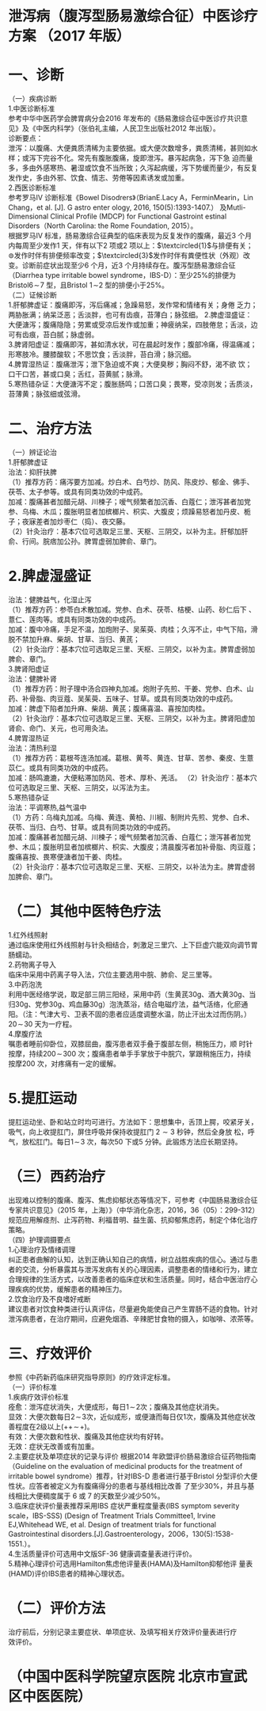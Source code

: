 # 泄泻病（腹泻型肠易激综合征）中医诊疗方案 （2017 年版）  
# 一、诊断  
（一）疾病诊断  
1.中医诊断标准  
参考中华中医药学会脾胃病分会2016 年发布的《肠易激综合征中医诊疗共识意见》及《中医内科学》（张伯礼主编，人民卫生出版社2012 年出版）。  
诊断要点：  
泄泻：以腹痛、大便粪质清稀为主要依据。或大便次数增多，粪质清稀，甚则如水样；或泻下完谷不化。常先有腹胀腹痛，旋即泄泻。暴泻起病急，泻下急 迫而量多，多由外感寒热、暑湿或饮食不当所致；久泻起病缓，泻下势缓而量少，有反复发作史，多由外邪、饮食、情志、劳倦等因素诱发或加重。  
2.西医诊断标准  
参考罗马IV 诊断标准《Bowel Disodrers》（BrianE.Lacy A，FerminMearin，Lin Chang，et al. [J]. G astro enter ology, 2016, 150(5):1393-1407.） 及Mutli-Dimensional Clinical Profile (MDCP) for Functional Gastroint estinal Disorders（North Carolina: the Rome Foundation, 2015）。  
根据罗马IV 标准，肠易激综合征典型的临床表现为反复发作的腹痛，最近3 个月内每周至少发作1 天，伴有以下2 项或2 项以上：$\textcircled{1}$与排便有关；$\circledcirc$发作时伴有排便频率改变；$\textcircled{3}$发作时伴有粪便性状（外观）改变。诊断前症状出现至少6 个月，近3 个月持续存在。腹泻型肠易激综合征（Diarrhea type irritable bowel syndrome，IBS-D）：至少$25\%$的排便为Bristol$6\!\sim\!7$ 型，且Bristol $1\!\sim$2 型的排便小于$25\%$。  
（二）证候诊断  
1.肝郁脾虚证：腹痛即泻，泻后痛减；急躁易怒，发作常和情绪有关；身倦 乏力；两胁胀满；纳呆泛恶；舌淡胖，也可有齿痕，苔薄白；脉弦细。 2.脾虚湿盛证：大便溏泻；腹痛隐隐；劳累或受凉后发作或加重；神疲纳呆，四肢倦怠；舌淡，边可有齿痕，苔白腻；脉虚弱。  
3.脾肾阳虚证：腹痛即泻，甚如清水状，可在晨起时发作；腹部冷痛，得温痛减；形寒肢冷。腰膝酸软；不思饮食；舌淡胖，苔白滑；脉沉细。  
4.脾胃湿热证：腹痛泄泻；泄下急迫或不爽；大便臭秽；胸闷不舒，渴不欲 饮；口干口苦，甚或口臭；舌红，苔黄腻；脉滑。  
5.寒热错杂证：大便溏泻不定；腹胀肠鸣；口苦口臭；畏寒，受凉则发；舌质淡，苔薄黄；脉弦细或弦滑。  
# 二、治疗方法  
（一）辨证论治  
1.肝郁脾虚证  
治法：抑肝扶脾  
（1）推荐方药：痛泻要方加减。炒白术、白芍炒、防风、陈皮炒、郁金、佛手、茯苓、太子参等。或具有同类功效的中成药。  
加减：腹痛甚者加醋元胡、川楝子；嗳气频繁者加沉香、白蔻仁；泄泻甚者加党参、乌梅、木瓜；腹胀明显者加槟榔片、枳实、大腹皮；烦躁易怒者加丹皮、栀子；夜寐差者加炒枣仁（捣）、夜交藤。  
（2）针灸治疗：基本穴位可选取足三里、天枢、三阴交，以补为主。肝郁加肝俞、行间。脘痞加公孙。脾胃虚弱加脾俞、章门。  
# 2.脾虚湿盛证  
治法：健脾益气，化湿止泻  
（1）推荐方药：参苓白术散加减。党参、白术、茯苓、桔梗、山药、砂仁后下 、薏仁、莲肉等。或具有同类功效的中成药。  
加减：腹中冷痛，手足不温，加炮附子、吴茱萸、肉桂；久泻不止，中气下陷，滑脱不禁加升麻、柴胡、甘草、当归、黄芪；  
（2）针灸治疗：基本穴位可选取足三里、天枢、三阴交，以补为主。脾胃虚弱加脾俞、章门。  
3.脾肾阳虚证  
治法：健脾补肾  
（1）推荐方药：附子理中汤合四神丸加减。炮附子先煎、干姜、党参、白术、山药、补骨脂、肉豆蔻、吴茱萸、五味子、甘草。或具有同类功效的中成药。  
加减：脾虚下陷者加升麻、柴胡、黄芪；腹痛喜温、喜按加肉桂。  
（2）针灸治疗：基本穴位可选取足三里、天枢、三阴交，以补为主。脾肾阳虚加肾俞、命门、关元，也可用灸法。  
4.脾胃湿热证  
治法：清热利湿  
（1）推荐方药：葛根芩连汤加减。葛根、黄芩、黄连、甘草、苦参、秦皮、生薏苡仁。或具有同类功效的中成药。  
加减：肠鸣漉漉，大便粘滞加防风、苍术、厚朴、羌活。 （2）针灸治疗：基本穴位可选取足三里、天枢、三阴交，以泻法为主。  
5.寒热错杂证  
治法：平调寒热,益气温中  
（1）方药：乌梅丸加减。乌梅、黄连、黄柏、川椒、制附片先煎、党参、白术、 茯苓、当归、白芍、甘草。或具有同类功效的中成药。  
加减：腹痛甚者加醋元胡、川楝子；嗳气频繁者加沉香、白蔻仁；泄泻甚者加党参、木瓜；腹胀明显者加槟榔片、枳实、大腹皮；清晨腹泻者加补骨脂、肉豆蔻；腹痛喜按、畏寒便溏者加干姜、肉桂。  
（2）针灸治疗：基本穴位可选取足三里、天枢、三阴交，以补法为主。脾胃虚弱加脾俞、章门。  
# （二）其他中医特色疗法  
1.红外线照射  
通过临床使用红外线照射与针灸相结合，刺激足三里穴、上下巨虚穴能双向调节胃肠蠕动。  
2.药物离子导入  
临床中采用中药离子导入法，穴位主要选用中脘、肺俞、足三里等。  
3.中药泡洗  
利用中医经络学说，取足部三阴三阳经，采用中药（生黄芪$30\mathrm{g}$、酒大黄$30\mathrm{g}$、当归$30\mathrm{g}$、党参$30\mathrm{g}$、鸡血藤$30\mathrm{g}$）泡洗蒸浴，结合电磁疗法，益气活络，化瘀通阳。（注：气津大亏、卫表不固的患者应适度调整水温，防止汗出太过而伤阴。）$20\!\sim\!30$ 天为一疗程。  
4.摩腹疗法  
嘱患者睡前仰卧位，双膝屈曲，腹泻患者双手叠于腹部左侧，稍施压力，顺 时针按摩，持续$200\!\sim\!300$ 次；腹痛患者单手手掌放于中脘穴，掌跟稍施压力，持续按摩200 次，对疼痛有一定的缓解。  
# 5.提肛运动  
提肛运动坐、卧和站立时均可进行。方法如下：思想集中，舌顶上腭，咬紧牙关，吸气，向上收提肛门，屏住呼吸并保持收提肛门 $2{\sim}3$  秒钟，然后全身放 松，呼气，放松肛门。每日$1\!\sim\!3$ 次，每次50 下或5 分钟。此锻炼方法应长期坚持。  
# （三）西药治疗  
出现难以控制的腹痛、腹泻、焦虑抑郁状态等情况下，可参考《中国肠易激综合征专家共识意见》（2015 年，上海）》（中华消化杂志，2016，36（05）：299-312）规范应用解痉剂、止泻药物、利福昔明、益生菌、抗抑郁焦虑药，制定个体化治疗策略。  
（四）护理调摄要点  
1.心理治疗及情绪调理  
纠正患者曲解的认知，达到正确认知自己的病情，树立战胜疾病的信心。通过与患者的交流，分析暴露其与泄泻发病有关的心理因素，调整患者的情绪和行为，建立合理规律的生活方式，以改善患者的临床症状和生活质量。同时，结合中医治疗心理疾病的优势，缓解患者的精神压力。  
2.饮食治疗及不良嗜好戒断  
建议患者对饮食种类进行认真评估，尽量避免能使自己产生胃肠不适的食物。针对泄泻病患者，在治疗期间，应避免烟酒、辛辣肥甘食物的摄入，如咖啡、浓茶等。  
# 三、疗效评价  
参照《中药新药临床研究指导原则》的疗效评定标准。  
（一）评价标准  
1.疾病疗效评价标准  
痊愈：泄泻症状消失，大便成形，每日$1\!\sim\!2$次；腹痛及其他症状消失。  
显效：大便次数每日$2\!\sim\!3$次，近似成形，或便溏而每日仅1次，腹痛及其他症状改善程度在2级以上$\left(++\!\sim\!+\right)$。  
有效：大便次数和性状、腹痛及其他症状均有好转。  
无效：症状无改善或有加重。  
2.主要症状及单项症状的记录与评价  根据2014 年欧盟评价肠易激综合征药物指南（Guideline on the evaluation of medicinal products for the  treatment of irritable bowel syndrome）推荐，针对IBS-D 患者进行基于Bristol 分型评价大便性状。应答者被定义为有腹痛得分的患者与基线相比改善 了至少$30\%$，并且与基线相比大便稠度属于 6 或 7 的天数至少减少$50\%$。  
3.临床症状评价量表推荐采用IBS 症状严重程度量表(IBS symptom severity scale，IBS-SSS) (Design of Treatment Trials Committee1, Irvine  EJ,Whitehead WE, et al. Design of treatment trials for functional  Gastrointestinal  disorders.[J].Gastroenterology，2006，130(5):1538-1551.）。  
4.生活质量评价可选用中文版SF-36 健康调查量表进行评价。  
5.精神心理评价可选用Hamilton焦虑他评量表(HAMA)及Hamilton抑郁他评 量表(HAMD)评价IBS患者的精神心理状态。  
# （二）评价方法  
治疗前后，分别记录主要症状、单项症状、及填写相关疗效评价量表进行疗  
效评价。  
# （中国中医科学院望京医院 北京市宣武区中医医院）  
